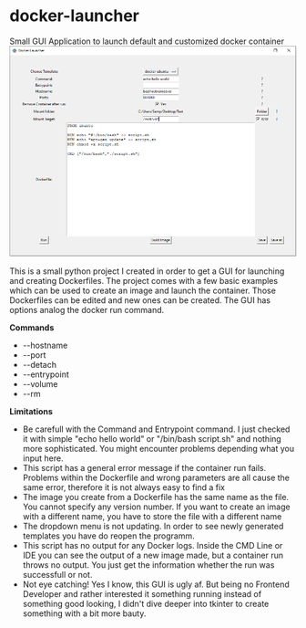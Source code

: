 # docker-launcher
Small GUI Application to launch default and customized docker container
![Docker_Launcher](./docker_launcher.png)


This is a small python project I created in order to get a GUI for launching and creating Dockerfiles. 
The project comes with a few basic examples which can be used to create an image and launch the container. Those Dockerfiles can be edited and new ones can be created. 
The GUI has options analog the docker run command.

**Commands**

- --hostname
- --port
- --detach
- --entrypoint
- --volume
- --rm

**Limitations**

- Be carefull with the Command and Entrypoint command. I just checked it with simple "echo hello world" or "/bin/bash script.sh" and nothing more sophisticated. You might encounter problems depending what you input here.
- This script has a general error message if the container run fails. Problems within the Dockerfile and wrong parameters are all cause the same error, therefore it is not always easy to find a fix
- The image you create from a Dockerfile has the same name as the file. You cannot specify any version number. If you want to create an image with a different name, you have to store the file with a different name
- The dropdown menu is not updating. In order to see newly generated templates you have do reopen the programm.
- This script has no output for any Docker logs. Inside the CMD Line or IDE you can see the output of a new image made, but a container run throws no output. You just get the information whether the run was successfull or not.
- Not eye catching! Yes I know, this GUI is ugly af. But being no Frontend Developer and rather interested it something running instead of something good looking, I didn't dive deeper into tkinter to create something with a bit more bauty.
